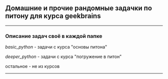 ## Домашние и прочие рандомные задачки по питону для курса geekbrains

---

### Описание задач своё в каждой папке

*basic_python* - задачи с курса "основы питона"

*deeper_python* - задачи с курса "погружение в питон"

остальное - не из курсов

---